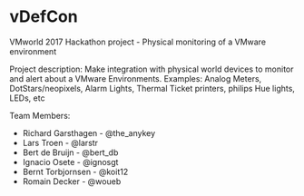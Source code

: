 # vDefCon
VMworld 2017 Hackathon project - Physical monitoring of a VMware environment

Project description:
Make integration with physical world devices to monitor and alert about a VMware Environments. Examples: Analog Meters, DotStars/neopixels, Alarm Lights, Thermal Ticket printers, philips Hue lights, LEDs, etc

Team Members:
- Richard Garsthagen - @the_anykey
- Lars Troen - @larstr
- Bert de Bruijn - @bert_db
- Ignacio Osete - @ignosgt
- Bernt Torbjornsen - @koit12
- Romain Decker - @woueb

